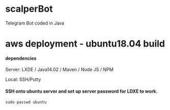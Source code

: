 # scalperBot
Telegram Bot coded in Java

# aws deployment - ubuntu18.04 build
#### dependencies

Server: LXDE / Java14.02 / Maven / Node JS / NPM

Local: SSH/Putty

#### SSH onto ubuntu server and set up server password for LDXE to work.

`sudo passwd ubuntu`









 



